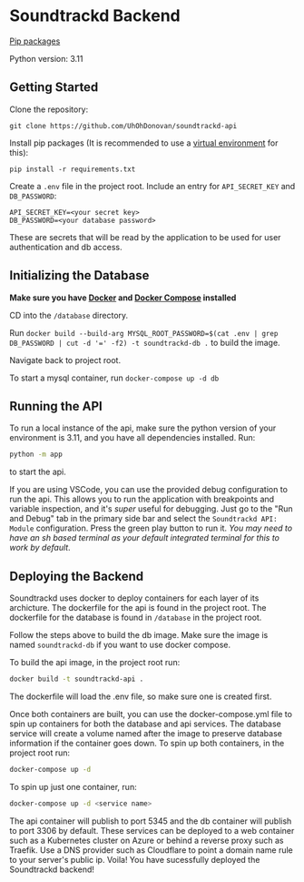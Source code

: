 # Soundtrackd Backend

[Pip packages](requirements.txt)

Python version: 3.11

## Getting Started

Clone the repository:

```git clone https://github.com/UhOhDonovan/soundtrackd-api```

Install pip packages (It is recommended to use a [virtual environment](https://docs.python.org/3/library/venv.html) for this):

```pip install -r requirements.txt```

Create a `.env` file in the project root. Include an entry for `API_SECRET_KEY` and `DB_PASSWORD`:

```.env
API_SECRET_KEY=<your secret key>
DB_PASSWORD=<your database password>
```

These are secrets that will be read by the application to be used for user authentication and db access.

## Initializing the Database

**Make sure you have [Docker](https://docs.docker.com/get-docker) and [Docker Compose](https://docs.docker.com/compose/install) installed**

CD into the `/database` directory.

Run `docker build --build-arg MYSQL_ROOT_PASSWORD=$(cat .env | grep DB_PASSWORD | cut -d '=' -f2) -t soundtrackd-db .` to build the image.

Navigate back to project root.

To start a mysql container, run `docker-compose up -d db`

## Running the API

To run a local instance of the api, make sure the python version of your environment is 3.11, and you have all dependencies installed. Run:

```sh
python -m app
```

to start the api.

If you are using VSCode, you can use the provided debug configuration to run the api. This allows you to run the application with breakpoints and variable inspection, and it's *super* useful for debugging. Just go to the "Run and Debug" tab in the primary side bar and select the `Soundtrackd API: Module` configuration. Press the green play button to run it. *You may need to have an sh based terminal as your default integrated terminal for this to work by default*.

## Deploying the Backend

Soundtrackd uses docker to deploy containers for each layer of its archicture. The dockerfile for the api is found in the project root. The dockerfile for the database is found in `/database` in the project root.

Follow the steps above to build the db image. Make sure the image is named `soundtrackd-db` if you want to use docker compose.

To build the api image, in the project root run:

```sh
docker build -t soundtrackd-api .
```

The dockerfile will load the .env file, so make sure one is created first.

Once both containers are built, you can use the docker-compose.yml file to spin up containers for both the database and api services. The database service will create a volume named after the image to preserve database information if the container goes down. To spin up both containers, in the project root run:

```sh
docker-compose up -d
```

To spin up just one container, run:

```sh
docker-compose up -d <service name>
```

The api container will publish to port 5345 and the db container will publish to port 3306 by default. These services can be deployed to a web container such as a Kubernetes cluster on Azure or behind a reverse proxy such as Traefik. Use a DNS provider such as Cloudflare to point a domain name rule to your server's public ip. Voila! You have sucessfully deployed the Soundtrackd backend!
